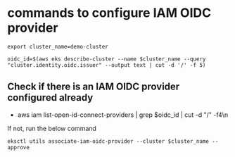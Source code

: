 # commands to configure IAM OIDC provider 

```
export cluster_name=demo-cluster
```


```
oidc_id=$(aws eks describe-cluster --name $cluster_name --query "cluster.identity.oidc.issuer" --output text | cut -d '/' -f 5) 
```

## Check if there is an IAM OIDC provider configured already

- aws iam list-open-id-connect-providers | grep $oidc_id | cut -d "/" -f4\n 

If not, run the below command

```
eksctl utils associate-iam-oidc-provider --cluster $cluster_name --approve
```
